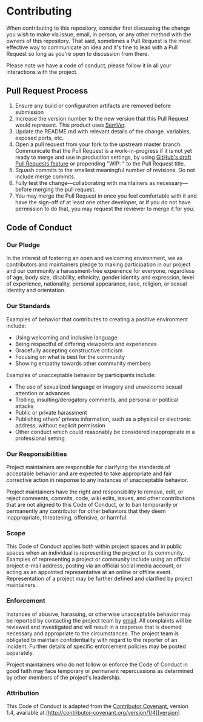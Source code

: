 # Contributing

When contributing to this repository, consider first discussing the change you
wish to make via issue, email, in person, or any other method with the owners of
this repository. That said, sometimes a Pull Request is the most effective way
to communicate an idea and it's fine to lead with a Pull Request so long as
you're open to discussion from there.

Please note we have a code of conduct, please follow it in all your interactions
with the project.

## Pull Request Process

1. Ensure any build or configuration artifacts are removed before submission
2. Increase the version number to the new version that this Pull Request would
  represent. This product uses [SemVer](http://semver.org/).
3. Update the README.md with relevant details of the change.
  variables, exposed ports, etc.
4. Open a pull request from your fork to the upstream master branch.
  Communicate that the Pull Request is a work-in-progress if it is not yet ready
  to merge and use in production settings, by using
  [GitHub's draft Pull Requests feature][] or prepending "WIP: " to the Pull
  Request title.
5. Squash commits to the smallest meaningful number of revisions.
  Do not include merge commits.
6. Fully test the change—collaborating with maintainers as necessary—before
  merging the pull request.
7. You may merge the Pull Request in once you feel comfortable with it and have
  the sign-off of at least one other developer, or if you do not have permission
  to do that, you may request the reviewer to merge it for you.

## Code of Conduct

### Our Pledge

In the interest of fostering an open and welcoming environment, we as
contributors and maintainers pledge to making participation in our project and
our community a harassment-free experience for everyone, regardless of age, body
size, disability, ethnicity, gender identity and expression, level of
experience, nationality, personal appearance, race, religion, or sexual identity
and orientation.

### Our Standards

Examples of behavior that contributes to creating a positive environment
include:

* Using welcoming and inclusive language
* Being respectful of differing viewpoints and experiences
* Gracefully accepting constructive criticism
* Focusing on what is best for the community
* Showing empathy towards other community members

Examples of unacceptable behavior by participants include:

* The use of sexualized language or imagery and unwelcome sexual attention or
advances
* Trolling, insulting/derogatory comments, and personal or political attacks
* Public or private harassment
* Publishing others' private information, such as a physical or electronic
  address, without explicit permission
* Other conduct which could reasonably be considered inappropriate in a
  professional setting

### Our Responsibilities

Project maintainers are responsible for clarifying the standards of acceptable
behavior and are expected to take appropriate and fair corrective action in
response to any instances of unacceptable behavior.

Project maintainers have the right and responsibility to remove, edit, or
reject comments, commits, code, wiki edits, issues, and other contributions
that are not aligned to this Code of Conduct, or to ban temporarily or
permanently any contributor for other behaviors that they deem inappropriate,
threatening, offensive, or harmful.

### Scope

This Code of Conduct applies both within project spaces and in public spaces
when an individual is representing the project or its community. Examples of
representing a project or community include using an official project e-mail
address, posting via an official social media account, or acting as an appointed
representative at an online or offline event. Representation of a project may be
further defined and clarified by project maintainers.

### Enforcement

Instances of abusive, harassing, or otherwise unacceptable behavior may be
reported by contacting the project team by [email][email]. All
complaints will be reviewed and investigated and will result in a response that
is deemed necessary and appropriate to the circumstances. The project team is
obligated to maintain confidentiality with regard to the reporter of an
incident. Further details of specific enforcement policies may be posted
separately.

Project maintainers who do not follow or enforce the Code of Conduct in good
faith may face temporary or permanent repercussions as determined by other
members of the project's leadership.

### Attribution

This Code of Conduct is adapted from the [Contributor Covenant][homepage],
version 1.4, available at [http://contributor-covenant.org/version/1/4][version]

[email]: mailto:info@my.wisc.edu
[homepage]: http://contributor-covenant.org
[version]: http://contributor-covenant.org/version/1/4/

[GitHub's draft Pull Requests feature]: https://help.github.com/en/github/collaborating-with-issues-and-pull-requests/about-pull-requests#draft-pull-requests
